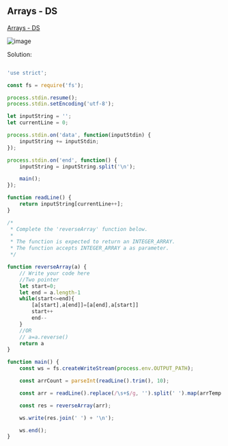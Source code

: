 ## Arrays - DS
[ Arrays - DS ](https://www.hackerrank.com/challenges/arrays-ds/problem)

![image](https://user-images.githubusercontent.com/72649014/162386983-b770f07e-4309-4e0e-a85b-bf19954afc35.png)


Solution:
```js

'use strict';

const fs = require('fs');

process.stdin.resume();
process.stdin.setEncoding('utf-8');

let inputString = '';
let currentLine = 0;

process.stdin.on('data', function(inputStdin) {
    inputString += inputStdin;
});

process.stdin.on('end', function() {
    inputString = inputString.split('\n');

    main();
});

function readLine() {
    return inputString[currentLine++];
}

/*
 * Complete the 'reverseArray' function below.
 *
 * The function is expected to return an INTEGER_ARRAY.
 * The function accepts INTEGER_ARRAY a as parameter.
 */

function reverseArray(a) {
    // Write your code here
    //Two pointer
    let start=0;
    let end = a.length-1
    while(start<=end){
        [a[start],a[end]]=[a[end],a[start]]
        start++
        end--
    }
    //OR
    // a=a.reverse()
    return a
}

function main() {
    const ws = fs.createWriteStream(process.env.OUTPUT_PATH);

    const arrCount = parseInt(readLine().trim(), 10);

    const arr = readLine().replace(/\s+$/g, '').split(' ').map(arrTemp => parseInt(arrTemp, 10));

    const res = reverseArray(arr);

    ws.write(res.join(' ') + '\n');

    ws.end();
}


```
